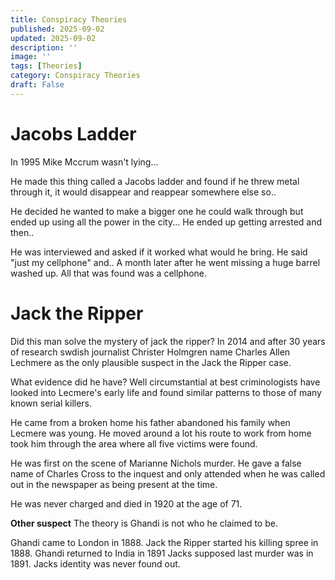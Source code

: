```yaml
---
title: Conspiracy Theories
published: 2025-09-02
updated: 2025-09-02
description: ''
image: ''
tags: [Theories]
category: Conspiracy Theories
draft: False
---
```


# Jacobs Ladder
In 1995 Mike Mccrum wasn't lying...

He made this thing called a Jacobs ladder and found if he threw metal through it, it would disappear and reappear somewhere else so..

He decided he wanted to make a bigger one he could walk through but ended up using all the power in the city...
He ended up getting arrested and then..

He was interviewed and asked if it worked what would he bring. He said "just my cellphone" and..
A month later after he went missing a huge barrel washed up. All that was found was a cellphone.

# Jack the Ripper 
Did this man solve the mystery of jack the ripper?
In 2014 and after 30 years of research swdish journalist Christer Holmgren name Charles Allen Lechmere as the only 
plausible suspect in the Jack the Ripper case.

What evidence did he have? Well circumstantial at best criminologists have looked into Lecmere's early life and found similar patterns to those of many known serial killers. 

He came from a broken home his father abandoned his family when Lecmere was young. He moved around a lot his route to work from home took him through the area where all five victims were found.

He was first on the scene of Marianne Nichols murder. He gave a false name of Charles Cross to the inquest and only attended when he was called out in the newspaper as being present at the time.

He was never charged and died in 1920 at the age of 71.

**Other suspect**
The theory is Ghandi is not who he claimed to be. 

Ghandi came to London in 1888. Jack the Ripper started his killing spree in 1888. Ghandi returned to India in 1891 Jacks supposed last murder was in 1891. Jacks identity was never found out.